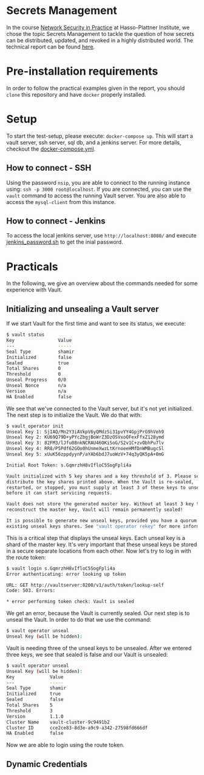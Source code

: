 # Secrets Management
In the course [Network Security in Practice](https://hpi.de/studium/lehrveranstaltungen/it-systems-engineering-ma/lehrveranstaltung/course/0/wintersemester-20182019-network-security-in-practice.html) at Hasso-Plattner Institute, we chose the topic Secrets Management to tackle the question of how secrets can be distributed, updated, and revoked in a highly distributed world. The technical report can be found [here](FIX_THIS_LINK).

# Pre-installation requirements
In order to follow the practical examples given in the report, you should `clone` this repository and have `docker` properly installed.

# Setup
To start the test-setup, please execute: `docker-compose up`. This will start a vault server, ssh server, sql db, and a jenkins server. For more details, checkout the [docker-compose.yml](docker-compose.yml).

## How to connect - SSH
Using the password `nsip`, you are able to connect to the running instance using: `ssh -p 3000 root@localhost`. If you are connected, you can use the `vault` command to access the running Vault server. You are also able to access the `mysql-client` from this instance.

## How to connect - Jenkins
To access the local jenkins server, use `http://localhost:8080/` and execute [jenkins_password.sh](jenkins_password.sh) to get the inial password.

# Practicals

In the following, we give an overview about the commands needed for some experience with Vault.

## Initializing and unsealing a Vault server

If we start Vault for the first time and want to see its status, we execute:

```bash
$ vault status
Key                Value
---                -----
Seal Type          shamir
Initialized        false
Sealed             true
Total Shares       0
Threshold          0
Unseal Progress    0/0
Unseal Nonce       n/a
Version            n/a
HA Enabled         false
```

We see that we've connected to the Vault server, but it's not yet initialized. The next step is to initialize the Vault. We do that with: 

```bash
$ vault operator init
Unseal Key 1: SjIAQ/Mn2Y3iAVkpV6yQMdzSi31pvYY4GpjPrG9hVeh9
Unseal Key 2: KU69Q79D+yPYcZbgjBoWrZ3DzOSVxoOFexFfxZ128ymd
Unseal Key 3: 82FM3/lJfu08nkNCRAU46OKiSoG/S2v1C+zvObhPu7lv
Unseal Key 4: RR8/P5Pdf62GOo0hUnmeXwzLtKrnoeeHMfDnWMBugcSl
Unseal Key 5: xUuK56zppdyynP/aYAb6bdJ7uoWzV+74q3yQK5pA+0mG

Initial Root Token: s.GqmrzhH8vIfloC5SogFpli4a

Vault initialized with 5 key shares and a key threshold of 3. Please securely
distribute the key shares printed above. When the Vault is re-sealed,
restarted, or stopped, you must supply at least 3 of these keys to unseal it
before it can start servicing requests.

Vault does not store the generated master key. Without at least 3 key to
reconstruct the master key, Vault will remain permanently sealed!

It is possible to generate new unseal keys, provided you have a quorum of
existing unseal keys shares. See "vault operator rekey" for more information.
```

This is a critical step that displays the unseal keys. Each unseal key is a shard of the master key. It's very important that these unseal keys be stored in a secure separate locations from each other. Now let's try to log in with the route token:

```bash
$ vault login s.GqmrzhH8vIfloC5SogFpli4a
Error authenticating: error looking up token

URL: GET http://vaultserver:8200/v1/auth/token/lookup-self
Code: 503. Errors:

* error performing token check: Vault is sealed
```

We get an error, because the Vault is currently sealed. Our next step is to unseal the Vault. In order to do that we use the command: 

```bash
$ vault operator unseal
Unseal Key (will be hidden):
```

Vault is needing three of the unseal keys to be unsealed. After we entered three keys, we see that sealed is false and our Vault is unsealed:

```bash
$ vault operator unseal
Unseal Key (will be hidden):
Key             Value
---             -----
Seal Type       shamir
Initialized     true
Sealed          false
Total Shares    5
Threshold       3
Version         1.1.0
Cluster Name    vault-cluster-9c9491b2
Cluster ID      cce2ce83-8d3e-a9c9-a342-27598fd666df
HA Enabled      false
```

Now we are able to login using the route token.

## Dynamic Credentials


